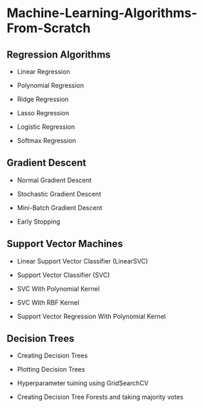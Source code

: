 # Machine-Learning-Algorithms-From-Scratch

## Regression Algorithms

- Linear Regression

- Polynomial Regression

- Ridge Regression

- Lasso Regression

- Logistic Regression

- Softmax Regression

## Gradient Descent

- Normal Gradient Descent

- Stochastic Gradient Descent

- Mini-Batch Gradient Descent

- Early Stopping

## Support Vector Machines

- Linear Support Vector Classifier (LinearSVC)

- Support Vector Classifier (SVC)

- SVC With Polynomial Kernel

- SVC With RBF Kernel

- Support Vector Regression With Polynomial Kernel

## Decision Trees

- Creating Decision Trees

- Plotting Decision Trees

- Hyperparameter tuining using GridSearchCV

- Creating Decision Tree Forests and taking majority votes
